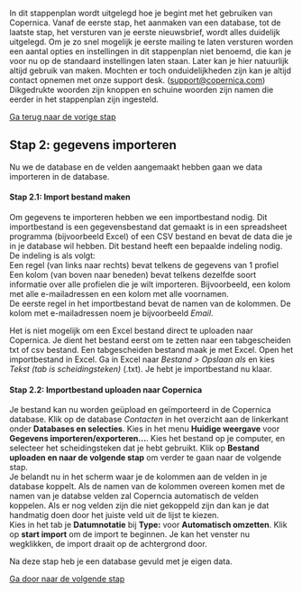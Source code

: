 In dit stappenplan wordt uitgelegd hoe je begint met het gebruiken van
Copernica. Vanaf de eerste stap, het aanmaken van een database, tot de
laatste stap, het versturen van je eerste nieuwsbrief, wordt alles
duidelijk uitgelegd. Om je zo snel mogelijk je eerste mailing te laten
versturen worden een aantal opties en instellingen in dit stappenplan
niet benoemd, die kan je voor nu op de standaard instellingen laten
staan. Later kan je hier natuurlijk altijd gebruik van maken. Mochten er
toch onduidelijkheden zijn kan je altijd contact opnemen met onze
support desk. (support@copernica.com) Dikgedrukte woorden zijn knoppen
en schuine woorden zijn namen die eerder in het stappenplan zijn
ingesteld.

[Ga terug naar de vorige
stap](www.copernica.com/nl/blog/beginnen-met-copernica-stappenplan-stap-1)

Stap 2: gegevens importeren
---------------------------

Nu we de database en de velden aangemaakt hebben gaan we data importeren
in de database.

#### Stap 2.1: Import bestand maken

Om gegevens te importeren hebben we een importbestand nodig. Dit
importbestand is een gegevensbestand dat gemaakt is in een spreadsheet
programma (bijvoorbeeld Excel) of een CSV bestand en bevat de data die
je in je database wil hebben. Dit bestand heeft een bepaalde indeling
nodig. De indeling is als volgt: \
 Een regel (van links naar rechts) bevat telkens de gegevens van 1
profiel Een kolom (van boven naar beneden) bevat telkens dezelfde soort
informatie over alle profielen die je wilt importeren. Bijvoorbeeld, een
kolom met alle e-mailadressen en een kolom met alle voornamen.\
 De eerste regel in het importbestand bevat de namen van de kolommen. De
kolom met e-mailadressen noem je bijvoorbeeld *Email*.

Het is niet mogelijk om een Excel bestand direct te uploaden naar
Copernica. Je dient het bestand eerst om te zetten naar een
tabgescheiden txt of csv bestand. Een tabgescheiden bestand maak je met
Excel. Open het importbestand in Excel. Ga in Excel naar *Bestand \>
Opslaan als* en kies *Tekst (tab is scheidingsteken)* (.txt). Je hebt je
importbestand nu klaar.

#### Stap 2.2: Importbestand uploaden naar Copernica

Je bestand kan nu worden geüpload en geïmporteerd in de Copernica
database. Klik op de database *Contacten* in het overzicht aan de
linkerkant onder **Databases en selecties**. Kies in het menu **Huidige
weergave** voor **Gegevens importeren/exporteren...**. Kies het bestand
op je computer, en selecteer het scheidingsteken dat je hebt gebruikt.
Klik op **Bestand uploaden en naar de volgende stap** om verder te gaan
naar de volgende stap. \
 Je belandt nu in het scherm waar je de kolommen aan de velden in je
database koppelt. Als de namen van de kolommen overeen komen met de
namen van je databse velden zal Coperncia automatisch de velden
koppelen. Als er nog velden zijn die niet gekoppeld zijn dan kan je dat
handmatig doen door het juiste veld uit de lijst te kiezen. \
 Kies in het tab je **Datumnotatie** bij **Type:** voor **Automatisch
omzetten**. Klik op **start import** om de import te beginnen. Je kan
het venster nu wegklikken, de import draait op de achtergrond door.

Na deze stap heb je een database gevuld met je eigen data.

[Ga door naar de volgende
stap](www.copernica.com/nl/blog/beginnen-met-copernica-stappenplan-stap-3)

